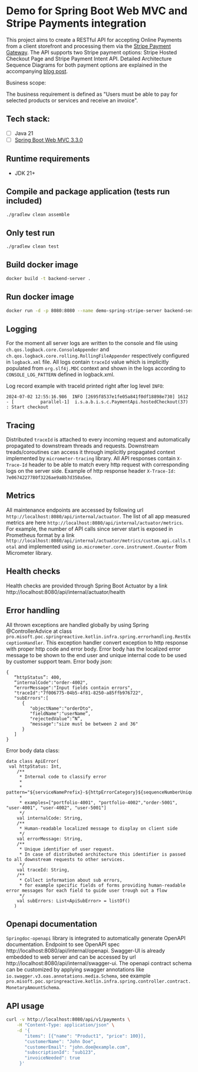 # Demo for Spring Boot Web MVC and Stripe Payments integration

This project aims to create a RESTful API for accepting Online Payments from a client storefront and processing them via the [Stripe Payment Gateway](https://stripe.com/). The API supports two Stripe payment options: Stripe Hosted Checkout Page and Stripe Payment Intent API. Detailed Architecture Sequence Diagrams for both payment options are explained in the accompanying [blog post](https://misoft.pro/blog/fintech/stripe-payment-integration-options).

Business scope:

The business requirement is defined as "Users must be able to pay for selected products or services and receive an invoice".

## Tech stack:

- [ ] Java 21
- [ ] [Spring Boot Web MVC 3.3.0](https://docs.spring.io/spring-framework/reference/web/webmvc.html)

## Runtime requirements

- JDK 21+

## Compile and package application (tests run included)

```bash
./gradlew clean assemble
```

## Only test run

```bash
./gradlew clean test
```

## Build docker image

```bash
docker build -t backend-server .
```

## Run docker image

```bash
docker run -d -p 8080:8080 --name demo-spring-stripe-server backend-server
```

## Logging

For the moment all server logs are written to the console and file using `ch.qos.logback.core.ConsoleAppender`
and `ch.qos.logback.core.rolling.RollingFileAppender` respectively configured in `logback.xml` file. All logs contain `traceId` value
which is implicitly populated from `org.slf4j.MDC` context and shown in the logs according to `CONSOLE_LOG_PATTERN` defined in
logback.xml.

Log record example with traceId printed right after log level `INFO`:

`2024-07-02 12:55:16.986  INFO [2695f8537e1fe05a841f0df18898e730] 1612 - [          parallel-1]  i.s.a.b.i.s.c.PaymentApi.hostedCheckout(37) : Start checkout`

## Tracing

Distributed `traceId` is attached to every incoming request and automatically propagated to downstream threads and
requests.
Downstream treads/coroutines can access it through implicitly propagated context implemented by `micrometer-tracing`
library.
All API responses contain `X-Trace-Id` header to be able to match every http request with corresponding logs on the server side.
Example of http response header `X-Trace-Id: 7e0674227780f3226ae9a8b7d350a5ee`.

## Metrics

All maintenance endpoints are accessed by following url `http://localhost:8080/api/internal/actuator`. The list of all
app measured metrics are here `http://localhost:8080/api/internal/actuator/metrics`. For example, the number of API
calls since server start is exposed in Prometheus format
by a link `http://localhost:8080/api/internal/actuator/metrics/custom.api.calls.total` and implemented
using `io.micrometer.core.instrument.Counter` from Micrometer library.

## Health checks

Health checks are provided through Spring Boot Actuator by a link http://localhost:8080/api/internal/actuator/health

## Error handling

All thrown exceptions are handled globally by using Spring
@ControllerAdvice at class `pro.misoft.poc.springreactive.kotlin.infra.spring.errorhandling.RestExceptionHandler`. This exception handler convert exception to http response with proper http code and error body. Error body has the localized error message to be shown to the end user and unique internal code to be used by customer support team. Error body json:
```
{
   “httpStatus”: 400,
   “internalCode":"order-4002",
   “errorMessage":"Input fields contain errors",
   "traceId":"7f006775-04b5-4f81-8250-a85ffb976722",
   "subErrors":[
      {
         "objectName":"orderDto",
         "fieldName":"userName”,
         "rejectedValue”:”N”,
         "message":"size must be between 2 and 36"
      }
   ]
}
```
Error body data class:
```
data class ApiError(
 val httpStatus: Int,
    /**
     * Internal code to classify error
     *
     * pattern="${serviceNamePrefix}-${httpErrorCategory}${sequenceNumberUniqueForServiceNameAndHttpErrorCode}".
     *
     * examples=["portfolio-4001", "portfolio-4002","order-5001", "user-4001", "user-4002", "user-5001"]
     */
    val internalCode: String,
    /**
     * Human-readable localized message to display on client side
     */
    val errorMessage: String,
    /**
     * Unique identifier of user request.
     * In case of distributed architecture this identifier is passed to all downstream requests to other services.
     */
    val traceId: String,
    /**
     * Collect information about sub errors,
     * for example specific fields of forms providing human-readable error messages for each field to guide user trough out a flow
     */
    val subErrors: List<ApiSubError> = listOf()
   )
```

## Openapi documentation

`Springdoc-openapi` library is integrated to automatically generate OpenAPI documentation. Endpoint to see OpenAPI spec http://localhost:8080/api/internal/openapi. Swagger-UI is already embedded to web server and can be accessed by url http://localhost:8080/api/internal/swagger-ui. The openapi contract schema can be customized by applying swagger annotations like `io.swagger.v3.oas.annotations.media.Schema`, see example `pro.misoft.poc.springreactive.kotlin.infra.spring.controller.contract.MonetaryAmountSchema`.

## API usage

```bash
curl -v http://localhost:8080/api/v1/payments \
    -H "Content-Type: application/json" \
    -d '{
       "items": [{"name": "Product1", "price": 100}],
       "customerName": "John Doe",
       "customerEmail": "john.doe@example.com",
       "subscriptionId": "sub123",
       "invoiceNeeded": true
     }'
```

